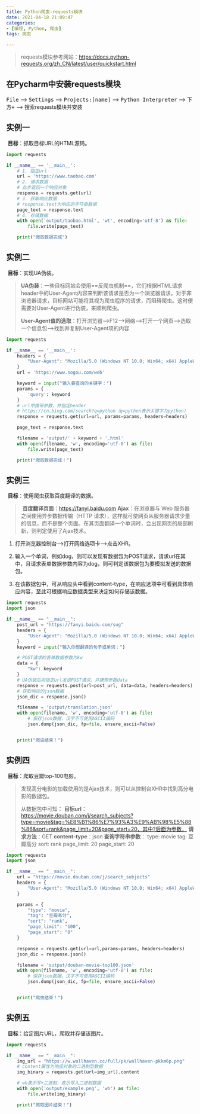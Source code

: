 ```yaml
---
title: Python爬虫-requests模块
date: 2021-04-18 21:09:47
categories:
- [编程, Python, 爬虫]
tags: 爬虫

---
```


> requests模块参考网站：https://docs.python-requests.org/zh_CN/latest/user/quickstart.html

## 在Pycharm中安装requests模块

<kbd>File</kbd> --> <kbd>Settings</kbd> --> <kbd>Projects:[name]</kbd> --> <kbd>Python Interpreter</kbd> --> 下方<kbd>+</kbd> --> 搜索requests模块并安装

## 实例一

​	**目标**：抓取目标URL的HTML源码。

```python
import requests

if __name__ == '__main__':
    # 1. 指定url
    url = 'https://www.taobao.com'
    # 2. 请求数据
    # 此步返回一个响应对象
    response = requests.get(url)
    # 3. 获取响应数据
    # response.text为响应的字符串数据
    page_text = response.text
    # 4. 存储数据
    with open('output/taobao.html', 'wt', encoding='utf-8') as file:
        file.write(page_text)

    print("爬取数据完成")
```

## 实例二

​	**目标**：实现UA伪装。

> ​	**UA伪装**：一些目标网站会使用==反爬虫机制==，它们根据HTML请求header中的User-Agent内容来判断该请求是否为一个浏览器请求。对于非浏览器请求，目标网站可能将其视为爬虫程序的请求，而阻碍爬虫。这时便需要对User-Agent进行伪装，来顺利爬虫。
>
> ​	**User-Agent值的选取**：打开浏览器-->F12-->网络-->打开一个网页-->选取一个信息包-->找到并复制User-Agent项的内容

```python
import requests

if __name__ == '__main__':
    headers = {
        "User-Agent": "Mozilla/5.0 (Windows NT 10.0; Win64; x64) AppleWebKit/537.36 (KHTML, like Gecko) Chrome/89.0.4389.114 Safari/537.36"
    }
    url = 'https://www.sogou.com/web'

    keyword = input("输入要查询的关键字：")
    params = {
        'query': keyword
    }
    # url中携带参数，并指定header
    # https://cn.bing.com/search?q=python（q=python表示关键字为python）
    response = requests.get(url=url, params=params, headers=headers)

    page_text = response.text

    filename = 'output/' + keyword + '.html'
    with open(filename, 'w', encoding='utf-8') as file:
        file.write(page_text)

    print("爬取数据完成！")

```

## 实例三

​	**目标**：使用爬虫获取百度翻译的数据。

> ​	**百度翻译页面**：https://fanyi.baidu.com
> ​	**Ajax**：在浏览器与 Web 服务器之间使用异步数据传输（HTTP 请求），这样就可使网页从服务器请求少量的信息，而不是整个页面。在其页面翻译一个单词时，会出现网页的局部刷新，则判定使用了Ajax技术。

1. 打开浏览器控制台-->打开网络选项卡-->点击XHR。

2. 输入一个单词，例如dog，则可以发现有数据包为POST请求，请求url在其中，且请求表单数据参数内容为dog，则可判定该数据包为要模拟发送的数据包。
3. 在该数据包中，可从响应头中看到content-type，在响应选项中可看到具体响应内容，至此可根据响应数据类型来决定如何存储该数据。

```python
import requests
import json

if __name__ == "__main__":
    post_url = "https://fanyi.baidu.com/sug"
    headers = {
        "User-Agent": "Mozilla/5.0 (Windows NT 10.0; Win64; x64) AppleWebKit/537.36 (KHTML, like Gecko) Chrome/89.0.4389.114 Safari/537.36"
    }
    keyword = input("输入你想翻译的句子或单词：")

    # POST请求的表单数据参数为kw
    data = {
        "kw": keyword
    }
    # UA伪装后向指定url发送POST请求，并携带参数data
    response = requests.post(url=post_url, data=data, headers=headers)
    # 获取响应的json数据
    json_dic = response.json()

    filename = 'output/translation.json'
    with open(filename, 'w', encoding='utf-8') as file:
        # 保存json数据，汉字不可使用ASCII编码
        json.dump(json_dic, fp=file, ensure_ascii=False)


    print("爬虫结束！")
```

## 实例四

​	**目标**：爬取豆瓣top-100电影。

> ​	发现高分电影的加载使用的是Ajax技术，则可以从控制台XHR中找到高分电影的数据包。
>
> 从数据包中可知：
>     **目标url**：https://movie.douban.com/j/search_subjects?type=movie&tag=%E8%B1%86%E7%93%A3%E9%AB%98%E5%88%86&sort=rank&page_limit=20&page_start=20，其中?后面为参数，
>     **请求方法**：GET
>     **content-type**：json
>     **查询字符串参数**：
>         type: movie
>         tag: 豆瓣高分
>         sort: rank
>         page_limit: 20
>         page_start: 20

```python
import requests
import json

if __name__ == "__main__":
    url = "https://movie.douban.com/j/search_subjects"
    headers = {
        "User-Agent": "Mozilla/5.0 (Windows NT 10.0; Win64; x64) AppleWebKit/537.36 (KHTML, like Gecko) Chrome/89.0.4389.114 Safari/537.36"
    }

    params = {
        "type": "movie",
        "tag": "豆瓣高分",
        "sort": "rank",
        "page_limit": "100",
        "page_start": "0"
    }

    response = requests.get(url=url,params=params, headers=headers)
    json_dic = response.json()

    filename = 'output/douban-movie-top100.json'
    with open(filename, 'w', encoding='utf-8') as file:
        # 保存json数据，汉字不可使用ASCII编码
        json.dump(json_dic, fp=file, ensure_ascii=False)


    print("爬虫结束！")
```

## 实例五

​	**目标**：给定图片URL，爬取并存储该图片。

```python
import requests

if __name__ == "__main__":
    img_url = "https://w.wallhaven.cc/full/pk/wallhaven-pkkm6p.png"
    # content属性为响应对象的二进制型数据
    img_binary = requests.get(url=img_url).content

    # wb表示写+二进制，表示写入二进制数据
    with open('output/example.png', 'wb') as file:
        file.write(img_binary)

    print("爬取图片结束！")

```

